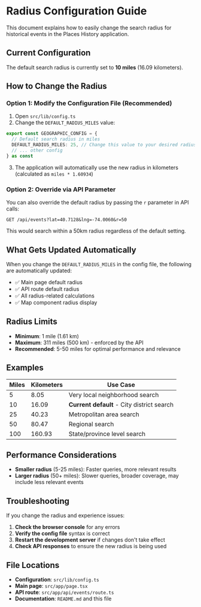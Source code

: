 # Radius Configuration Guide

This document explains how to easily change the search radius for historical events in the Places History application.

## Current Configuration

The default search radius is currently set to **10 miles** (16.09 kilometers).

## How to Change the Radius

### Option 1: Modify the Configuration File (Recommended)

1. Open `src/lib/config.ts`
2. Change the `DEFAULT_RADIUS_MILES` value:

```typescript
export const GEOGRAPHIC_CONFIG = {
  // Default search radius in miles
  DEFAULT_RADIUS_MILES: 25, // Change this value to your desired radius
  // ... other config
} as const
```

3. The application will automatically use the new radius in kilometers (calculated as `miles * 1.60934`)

### Option 2: Override via API Parameter

You can also override the default radius by passing the `r` parameter in API calls:

```
GET /api/events?lat=40.7128&lng=-74.0060&r=50
```

This would search within a 50km radius regardless of the default setting.

## What Gets Updated Automatically

When you change the `DEFAULT_RADIUS_MILES` in the config file, the following are automatically updated:

- ✅ Main page default radius
- ✅ API route default radius  
- ✅ All radius-related calculations
- ✅ Map component radius display

## Radius Limits

- **Minimum**: 1 mile (1.61 km)
- **Maximum**: 311 miles (500 km) - enforced by the API
- **Recommended**: 5-50 miles for optimal performance and relevance

## Examples

| Miles | Kilometers | Use Case |
|-------|------------|----------|
| 5     | 8.05       | Very local neighborhood search |
| 10    | 16.09      | **Current default** - City district search |
| 25    | 40.23      | Metropolitan area search |
| 50    | 80.47      | Regional search |
| 100   | 160.93     | State/province level search |

## Performance Considerations

- **Smaller radius** (5-25 miles): Faster queries, more relevant results
- **Larger radius** (50+ miles): Slower queries, broader coverage, may include less relevant events

## Troubleshooting

If you change the radius and experience issues:

1. **Check the browser console** for any errors
2. **Verify the config file** syntax is correct
3. **Restart the development server** if changes don't take effect
4. **Check API responses** to ensure the new radius is being used

## File Locations

- **Configuration**: `src/lib/config.ts`
- **Main page**: `src/app/page.tsx`
- **API route**: `src/app/api/events/route.ts`
- **Documentation**: `README.md` and this file
